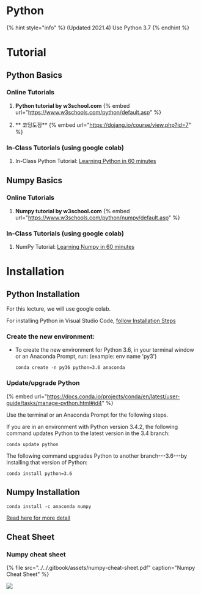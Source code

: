 # Python

{% hint style="info" %}
\(Updated 2021.4\)  Use Python 3.7
{% endhint %}



# Tutorial
## Python Basics

### Online Tutorials

1.  **Python tutorial by w3school.com**
{% embed url="https://www.w3schools.com/python/default.asp" %}

2. ** 코딩도장**
{% embed url="https://dojang.io/course/view.php?id=7" %}


### In-Class Tutorials (using google colab)

1. In-Class Python Tutorial: [Learning Python in 60 minutes](https://drive.google.com/file/d/1W0dVnmMUF_Yj-mb7B0tq5kl4x5yWHtff/view?usp=share_link)




## Numpy Basics
### Online Tutorials
1.  **Numpy tutorial by w3school.com**
{% embed url="https://www.w3schools.com/python/numpy/default.asp" %}

### In-Class Tutorials (using google colab)
1. NumPy Tutorial: [Learning Numpy in 60 minutes](https://github.com/ykkimhgu/DLIP-src/blob/main/Tutorial_PythonBasics_2021.ipynb)




# Installation
## Python Installation
For this lecture, we will use google colab.



For installing Python in Visual Studio Code, [follow Installation Steps](https://ykkim.gitbook.io/dlip/installation-guide/installation-guide-for-deep-learning)



### Create the new environment:

* To create the new environment for Python 3.6, in your terminal window or an Anaconda Prompt, run: \(example: env name 'py3'\)

  ```text
  conda create -n py36 python=3.6 anaconda
  ```

### Update/upgrade Python

{% embed url="https://docs.conda.io/projects/conda/en/latest/user-guide/tasks/manage-python.html#id4" %}



Use the terminal or an Anaconda Prompt for the following steps.

If you are in an environment with Python version 3.4.2, the following command updates Python to the latest version in the 3.4 branch:

```text
conda update python
```

The following command upgrades Python to another branch---3.6---by installing that version of Python:

```text
conda install python=3.6
```



## Numpy Installation

`conda install -c anaconda numpy`

[Read here for more detail](https://ykkim.gitbook.io/dlip/installation-guide/installation-guide-for-deep-learning)



## Cheat Sheet

### Numpy cheat sheet

{% file src="../../.gitbook/assets/numpy-cheat-sheet.pdf" caption="Numpy Cheat Sheet" %}

![](../../.gitbook/assets/image%20%2879%29.png)